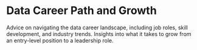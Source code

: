 # Data Career Path and Growth
Advice on navigating the data career landscape, including job roles, skill development, and industry trends. Insights into what it takes to grow from an entry-level position to a leadership role.